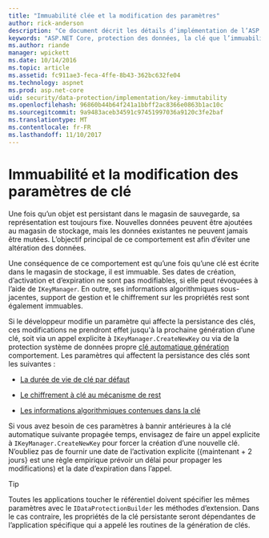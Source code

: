 ```yaml
---
title: "Immuabilité clée et la modification des paramètres"
author: rick-anderson
description: "Ce document décrit les détails d’implémentation de l’ASP.NET Core protection clée immuabilité des données API."
keywords: "ASP.NET Core, protection des données, la clé que l’immuabilité"
ms.author: riande
manager: wpickett
ms.date: 10/14/2016
ms.topic: article
ms.assetid: fc911ae3-feca-4ffe-8b43-362bc632fe04
ms.technology: aspnet
ms.prod: asp.net-core
uid: security/data-protection/implementation/key-immutability
ms.openlocfilehash: 96860b44b64f241a1bbff2ac8366e0863b1ac10c
ms.sourcegitcommit: 9a9483aceb34591c97451997036a9120c3fe2baf
ms.translationtype: MT
ms.contentlocale: fr-FR
ms.lasthandoff: 11/10/2017
---
```

# <a name="key-immutability-and-changing-settings"></a>Immuabilité et la modification des paramètres de clé

Une fois qu’un objet est persistant dans le magasin de sauvegarde, sa représentation est toujours fixe. Nouvelles données peuvent être ajoutées au magasin de stockage, mais les données existantes ne peuvent jamais être mutées. L’objectif principal de ce comportement est afin d’éviter une altération des données.

Une conséquence de ce comportement est qu’une fois qu’une clé est écrite dans le magasin de stockage, il est immuable. Ses dates de création, d’activation et d’expiration ne sont pas modifiables, si elle peut révoquées à l’aide de `IKeyManager`. En outre, ses informations algorithmiques sous-jacentes, support de gestion et le chiffrement sur les propriétés rest sont également immuables.

Si le développeur modifie un paramètre qui affecte la persistance des clés, ces modifications ne prendront effet jusqu'à la prochaine génération d’une clé, soit via un appel explicite à `IKeyManager.CreateNewKey` ou via de la protection système de données propre [clé automatique génération](key-management.md#data-protection-implementation-key-management) comportement. Les paramètres qui affectent la persistance des clés sont les suivantes :

* [La durée de vie de clé par défaut](key-management.md#data-protection-implementation-key-management)

* [Le chiffrement à clé au mécanisme de rest](key-encryption-at-rest.md#data-protection-implementation-key-encryption-at-rest)

* [Les informations algorithmiques contenues dans la clé](xref:security/data-protection/configuration/overview#changing-algorithms-with-usecryptographicalgorithms)

Si vous avez besoin de ces paramètres à bannir antérieures à la clé automatique suivante propagée temps, envisagez de faire un appel explicite à `IKeyManager.CreateNewKey` pour forcer la création d’une nouvelle clé. N’oubliez pas de fournir une date de l’activation explicite ({maintenant + 2 jours} est une règle empirique prévoir un délai pour propager les modifications) et la date d’expiration dans l’appel.

>[!TIP]
> Toutes les applications toucher le référentiel doivent spécifier les mêmes paramètres avec le `IDataProtectionBuilder` les méthodes d’extension. Dans le cas contraire, les propriétés de la clé persistante seront dépendantes de l’application spécifique qui a appelé les routines de la génération de clés.
